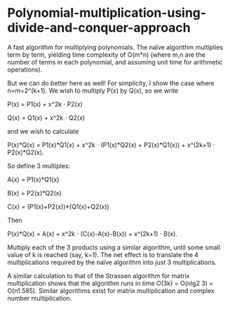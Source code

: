 # Polynomial-multiplication-using-divide-and-conquer-approach
A fast algorithm for multiplying polynomials. The naïve algorithm multiplies term by term, yielding time complexity of O(m*n) (where m,n are the number of terms in each polynomial, and assuming unit time for arithmetic operations).

But we can do better here as well! For simplicity, I show the case where n=m=2^(k+1). We wish to multiply P(x) by Q(x), so we write

P(x) = P1(x) + x^2k ⋅ P2(x)

Q(x) = Q1(x) + x^2k ⋅ Q2(x)

and we wish to calculate

P(x)*Q(x) = P1(x)*Q1(x) + x^2k ⋅ (P1(x)*Q2(x) + P2(x)*Q1(x)) + x^(2k+1) ⋅ P2(x)*Q2(x).

So define 3 multiples:

A(x) = P1(x)*Q1(x)

B(x) = P2(x)*Q2(x)

C(x) = (P1(x)+P2(x))*(Q1(x)+Q2(x))

Then

P(x)*Q(x) = A(x) + x^2k ⋅ (C(x)-A(x)-B(x)) + x^(2k+1) ⋅ B(x).

Multiply each of the 3 products using a similar algorithm, until some small value of k is reached (say, k=1). The net effect is to translate the 4 multiplications required by the naïve algorithm into just 3 multiplications.

A similar calculation to that of the Strassen algorithm for matrix multiplication shows that the algorithm runs in time O(3k) = O(nlg2 3) = O(n1.585).
Similar algorithms exist for matrix multiplication and complex number multiplication.
